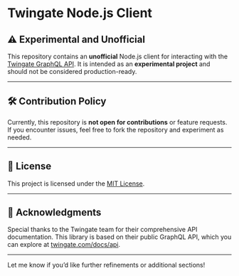 # Twingate Node.js Client

## ⚠️ Experimental and Unofficial
This repository contains an **unofficial** Node.js client for interacting with the [Twingate GraphQL API](https://www.twingate.com/docs/api-overview). It is intended as an **experimental project** and should not be considered production-ready.  

---

## 🛠️ Contribution Policy

Currently, this repository is **not open for contributions** or feature requests. If you encounter issues, feel free to fork the repository and experiment as needed. 

---

## 📝 License

This project is licensed under the [MIT License](LICENSE).  

--- 

## 🙏 Acknowledgments

Special thanks to the Twingate team for their comprehensive API documentation. This library is based on their public GraphQL API, which you can explore at [twingate.com/docs/api](https://www.twingate.com/docs/api). 

--- 

Let me know if you’d like further refinements or additional sections!

